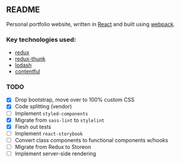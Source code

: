 ## README

Personal portfolio website, written in [React](https://reactjs.org/) and built using [webpack](https://webpack.js.org/).

### Key technologies used:

- [redux](https://redux.js.org/introduction)
- [redux-thunk](https://www.npmjs.com/package/redux-thunk)
- [lodash](https://lodash.com/)
- [contentful](https://www.contentful.com/)

### TODO

- [x] Drop bootstrap, move over to 100% custom CSS
- [x] Code splitting (vendor)
- [ ] Implement `styled-components`
- [x] Migrate from `sass-lint` to `stylelint`
- [x] Flesh out tests
- [ ] Implement `react-storybook`
- [ ] Convert class components to functional components w/hooks
- [ ] Migrate from Redux to Storeon
- [ ] Implement server-side rendering
